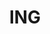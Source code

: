 ---
facebook: https://facebook.com/ing
linkedin: https://linkedin.com/company/ing
logohandle: ing
sort: ing
title: ING
twitter: https://x.com/ING_news
website: https://www.ing.com/
wikipedia: https://en.wikipedia.org/wiki/ING_Group
youtube: https://youtube.com/ING
---